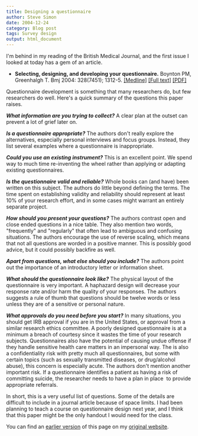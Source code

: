```yaml
---
title: Designing a questionnaire
author: Steve Simon
date: 2004-12-24
category: Blog post
tags: Survey design
output: html_document
---
```

I\'m behind in my reading of the British Medical Journal, and the first
issue I looked at today has a gem of an article.

-   **Selecting, designing, and developing your questionnaire.** Boynton
    PM, Greenhalgh T. Bmj 2004: 328(7451); 1312-5.
    [\[Medline\]](http://www.ncbi.nlm.nih.gov/entrez/query.fcgi?cmd=Retrieve&db=PubMed&list_uids=15166072&dopt=Abstract)
    [\[Full
    text\]](http://bmj.bmjjournals.com/cgi/content/full/328/7451/1312)
    [\[PDF\]](http://bmj.bmjjournals.com/cgi/reprint/328/7451/1312.pdf)

Questionnaire development is something that many researchers do, but few
researchers do well. Here\'s a quick summary of the questions this paper
raises.

***What information are you trying to collect?*** A clear plan at the
outset can prevent a lot of grief later on.

***Is a questionnaire appropriate?*** The authors don\'t really explore
the alternatives, especially personal interviews and focus groups.
Instead, they list several examples where a questionnaire is
inappropriate.

***Could you use an existing instrument?*** This is an excellent point.
We spend way to much time re-inventing the wheel rather than applying or
adapting existing questionnaires.

***Is the questionnaire valid and reliable?*** Whole books can (and
have) been written on this subject. The authors do little beyond
defining the terms. The time spent on establishing validity and
reliability should represent at least 10% of your research effort, and
in some cases might warrant an entirely separate project.

***How should you present your questions?*** The authors contrast open
and close ended questions in a nice table. They also mention two words,
\"frequently\" and \"regularly\" that often lead to ambiguous and
confusing situations. The authors encourage the use of reverse scaling,
which means that not all questions are worded in a positive manner. This
is possibly good advice, but it could possibly backfire as well.

***Apart from questions, what else should you include?*** The authors
point out the importance of an introductory letter or information sheet.

***What should the questionnaire look like?*** The physical layout of
the questionnaire is very important. A haphazard design will decrease
your response rate and/or harm the quality of your responses. The
authors suggests a rule of thumb that questions should be twelve words
or less unless they are of a sensitive or personal nature.

***What approvals do you need before you start?*** In many situations,
you should get IRB approval if you are in the United States, or approval
from a similar research ethics committee. A poorly designed
questionnaire is at a minimum a breach of courtesy since it wastes the
time of your research subjects. Questionnaires also have the potential
of causing undue offense if they handle sensitive health care matters in
an impersonal way. The is also a confidentiality risk with pretty much
all questionnaires, but some with certain topics (such as sexually
transmitted diseases, or drug/alcohol abuse), this concern is especially
acute. The authors don\'t mention another important risk. If a
questionnaire identifies a patient as having a risk of committing
suicide, the researcher needs to have a plan in place  to provide
appropriate referrals.

In short, this is a very useful list of questions. Some of the details
are difficult to include in a journal article because of space limits. I
had been planning to teach a course on questionnaire design next year,
and I think that this paper might be the only handout I would need for
the class.

You can find an [earlier version](http://www.pmean.com/04/DesigningQuestionnaire.html) of this page on my [original website](http://www.pmean.com/original_site.html).

